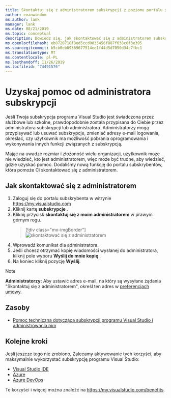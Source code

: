 ```yaml
---
title: Skontaktuj się z administratorem subskrypcji z poziomu portalu subskrybenta
author: evanwindom
ms.author: lank
manager: lank
ms.date: 08/21/2019
ms.topic: conceptual
description: Dowiedz się, jak skontaktować się z administratorem subskrypcji, aby uzyskać pomoc dotyczącą pytań lub problemów.
ms.openlocfilehash: eb0720718f8ed5ccd0033456f887f638c0f3e395
ms.sourcegitcommit: b5cb0eb09369677514ee1f44d5d7050d34c7fbc1
ms.translationtype: MT
ms.contentlocale: pl-PL
ms.lasthandoff: 11/26/2019
ms.locfileid: "74491576"
---
```

# <a name="get-assistance-from-your-subscriptions-administrator"></a>Uzyskaj pomoc od administratora subskrypcji
Jeśli Twoja subskrypcja programu Visual Studio jest świadczona przez służbowe lub szkolne, prawdopodobnie została przypisana do Ciebie przez administratora subskrypcji lub administratora.  Administratorzy mogą przypisywać lub usuwać subskrypcje, zmieniać adresy e-mail logowania, określać, czy użytkownik ma możliwość pobrania oprogramowania i wykonywania innych funkcji związanych z subskrypcją.

Mając na uwadze rozmiar i złożoność wielu organizacji, użytkownik może nie wiedzieć, kto jest administratorem, więc może być trudne, aby wiedzieć, gdzie uzyskać pomoc.  Dodaliśmy nową funkcję do portalu subskrybentów, która pomoże Ci skontaktować się z administratorem.   

## <a name="how-to-contact-your-admin"></a>Jak skontaktować się z administratorem
1. Zaloguj się do portalu subskrybenta w witrynie https://my.visualstudio.com
2. Kliknij kartę **subskrypcje** . 
3. Kliknij przycisk **skontaktuj się z moim administratorem** w prawym górnym rogu. 
   > [!div class="mx-imgBorder"]
   > ![skontaktować się z administratorem](_img/contact-my-admin/contact-my-admin-button.png)
4. Wprowadź komunikat dla administratora.
5. Jeśli chcesz otrzymać kopię wiadomości wysłanej do administratora, kliknij pole wyboru **Wyślij do mnie kopię** . 
6. Na koniec kliknij pozycję **Wyślij**.

> [!NOTE]
> **Administratorzy:**  Aby ustawić adres e-mail, na który są wysyłane żądania "Skontaktuj się z administratorem", określ ten adres w [preferencjach umowy](admin-prefs.md#contact-email-address).

## <a name="resources"></a>Zasoby
- [Pomoc techniczna dotycząca subskrypcji programu Visual Studio i administrowania nim](https://visualstudio.microsoft.com/support/support-overview-vs)

## <a name="next-steps"></a>Kolejne kroki
Jeśli jeszcze tego nie zrobiono, Zalecamy aktywowanie tych korzyści, aby maksymalnie wykorzystać subskrypcję programu Visual Studio:
- [Visual Studio IDE](vs-ide-benefit.md)
- [Azure](vs-azure.md)
- [Azure DevOps](vs-azure-devops.md)

Te korzyści i więcej można znaleźć na https://my.visualstudio.com/benefits.

